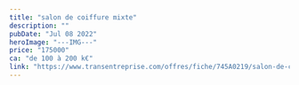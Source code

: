 ```yaml
---
title: "salon de coiffure mixte"
description: ""
pubDate: "Jul 08 2022"
heroImage: "---IMG---"
price: "175000"
ca: "de 100 à 200 k€"
link: "https://www.transentreprise.com/offres/fiche/745A0219/salon-de-coiffure-mixte/auvergne-rhone-alpes/haute-savoie"
---
```

